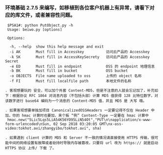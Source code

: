 
### 环境基础 2.7.5 来编写，如移植到各位客户机器上有异常，请看下对应的库文件，或者兼容性问题。

     $PSA1#: python PutObject.py -h
     Usage: beiwo.py [options]

     Options:

      -h, --help  show this help message and exit
      -i AK       Must fill in Accesskey          访问云产品的 Accesskey
      -k SK       Must fill in AccessKeySecrety   访问云产品的 Accesskey Secret
      -e ED       Must fill in endpoint           OSS 的 endpoint 地理信息
      -b BK       Must fill in bucket             OSS bucket 
      -o OBJECTS  File name uploaded to oss       上传的 object 名称
      -f FI       Must fill localfile path        本地文件的名称

    . 客观想要玩的 安全，可以加个外套 Content-MD5，但是不注意的人就会忘记加了，补充如下：根据协议 RFC 1864 对消息内容（不包括头部）计算 MD5 值获得 128 比特位数字，对该数字进行 base64 编码为一个消息的 Content-MD5 值，并且 MD5 是 大写 哦。

    . 如果客观想要单独加项目 CanonicalizedOSSHeaders 一定要记得不仅在 Header 中加，你的 hmac 计算时也要加，来个板 “例” Content-Type 一定要在 hmac 计算中
     hmac.new("5Lic5Lqs5LiA54K56YO95LiN54Ot","PUT\n\napplication/x-www-form-urlencoded\nSun, 02 Sep 2018 03:20:05 GMT\nx-oss-video:tokhot.avi/zhangyibo/tokhot.avi", sha)

    . 如果遇到 client 计算的 MD5 和 Server 不一致的情况请直接使用 HTTPS 传输，很可能中间的网络设置有故障或者劫持时导致内存被篡改，只要将 url 改为 https:// 就是启动 HTTPS 协议 上传/ 下载 了。

   
